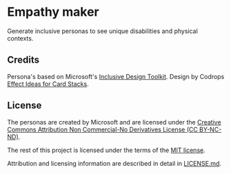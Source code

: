 # Empathy maker

Generate inclusive personas to see unique disabilities and physical contexts.

## Credits
Persona's based on Microsoft's [Inclusive Design Toolkit](https://www.microsoft.com/en-us/design/inclusive).
Design by Codrops [Effect Ideas for Card Stacks](https://tympanus.net/codrops/2015/10/28/effect-ideas-for-card-stacks/).

## License

The personas are created by Microsoft and are licensed under the [Creative Commons Attribution Non Commercial-No Derivatives License (CC BY-NC-ND)](https://creativecommons.org/licenses/by-nc-nd/3.0/).

The rest of this project is licensed under the terms of the [MIT license](LICENSE.md#the-rest-of-the-project-is-licensed-under-the-mit-license).		

Attribution and licensing information are described in detail in [LICENSE.md](LICENSE.md).
